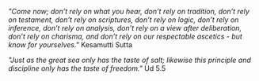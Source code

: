 *"Come now; don’t rely on what you hear, don’t rely on tradition, don’t rely on testament, don’t rely on scriptures, don’t rely on logic, don’t rely on inference, don’t rely on analysis, don’t rely on a view after deliberation, don’t rely on charisma, and don’t rely on our respectable ascetics - but know for yourselves."* Kesamutti Sutta

*"Just as the great sea only has the taste of salt; likewise this principle and discipline only has the taste of freedom."* Ud 5.5
